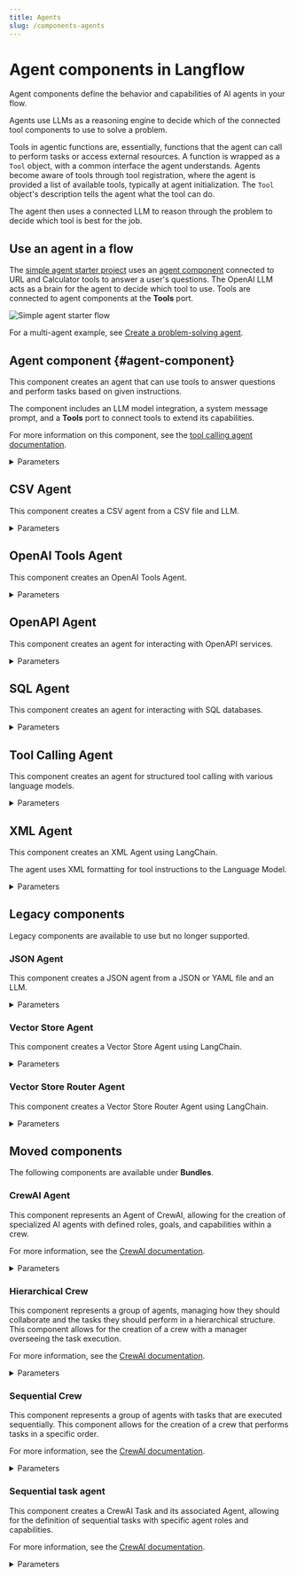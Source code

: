 ```yaml
---
title: Agents
slug: /components-agents
---
```


# Agent components in Langflow

Agent components define the behavior and capabilities of AI agents in your flow.

Agents use LLMs as a reasoning engine to decide which of the connected tool components to use to solve a problem.

Tools in agentic functions are, essentially, functions that the agent can call to perform tasks or access external resources.
A function is wrapped as a `Tool` object, with a common interface the agent understands.
Agents become aware of tools through tool registration, where the agent is provided a list of available tools, typically at agent initialization. The `Tool` object's description tells the agent what the tool can do.

The agent then uses a connected LLM to reason through the problem to decide which tool is best for the job.

## Use an agent in a flow

The [simple agent starter project](/starter-projects-simple-agent) uses an [agent component](#agent-component) connected to URL and Calculator tools to answer a user's questions. The OpenAI LLM acts as a brain for the agent to decide which tool to use. Tools are connected to agent components at the **Tools** port.

![Simple agent starter flow](/img/starter-flow-simple-agent.png)

For a multi-agent example, see [Create a problem-solving agent](/agents-tool-calling-agent-component).

## Agent component {#agent-component}

This component creates an agent that can use tools to answer questions and perform tasks based on given instructions.

The component includes an LLM model integration, a system message prompt, and a **Tools** port to connect tools to extend its capabilities.

For more information on this component, see the [tool calling agent documentation](/agents-tool-calling-agent-component).

<details>
<summary>Parameters</summary>

**Inputs**

| Name | Type | Description |
|------|------|-------------|
| agent_llm | Dropdown | The provider of the language model that the agent will use to generate responses. Options include OpenAI and other providers, or Custom. |
| system_prompt | String | System Prompt: Initial instructions and context provided to guide the agent's behavior. |
| tools | List | List of tools available for the agent to use. |
| input_value | String | The input task or question for the agent to process. |
| add_current_date_tool | Boolean | If true, adds a tool to the agent that returns the current date. |
| memory | Memory | Optional memory configuration for maintaining conversation history. |
| max_iterations | Integer | Maximum number of iterations the agent can perform. |
| handle_parsing_errors | Boolean | Whether to handle parsing errors during agent execution. |
| verbose | Boolean | Enables verbose output for detailed logging. |

**Outputs**

| Name | Type | Description |
|------|------|-------------|
| response | Message | The agent's response to the given input task. |

</details>

## CSV Agent

This component creates a CSV agent from a CSV file and LLM.

<details>
<summary>Parameters</summary>

**Inputs**

| Name | Type | Description |
|------|------|-------------|
| llm | LanguageModel | Language model to use for the agent |
| path | File | Path to the CSV file |
| agent_type | String | Type of agent to create (zero-shot-react-description, openai-functions, or openai-tools) |

**Outputs**

| Name | Type | Description |
|------|------|-------------|
| agent | AgentExecutor | CSV agent instance |

</details>

## OpenAI Tools Agent

This component creates an OpenAI Tools Agent.

<details>
<summary>Parameters</summary>

**Inputs**

| Name | Type | Description |
|------|------|-------------|
| llm | LanguageModel | The language model to use |
| tools | List of Tools | Tools to give the agent access to |
| system_prompt | String | System prompt to provide context to the agent |
| input_value | String | User's input to the agent |
| memory | Memory | Memory for the agent to use for context persistence |
| max_iterations | Integer | Maximum number of iterations to allow the agent to execute |
| verbose | Boolean | Whether to print out the agent's intermediate steps |
| handle_parsing_errors | Boolean | Whether to handle parsing errors in the agent |

**Outputs**

| Name | Type | Description |
|------|------|-------------|
| agent | AgentExecutor | OpenAI Tools agent instance |
| output | String | The output from executing the agent on the input |

</details>

## OpenAPI Agent

This component creates an agent for interacting with OpenAPI services.

<details>
<summary>Parameters</summary>

**Inputs**

| Name | Type | Description |
|------|------|-------------|
| llm | LanguageModel | The language model to use |
| openapi_spec | String | The OpenAPI specification for the service |
| base_url | String | Base URL for the API |
| headers | Dict | Optional headers for API requests |
| agent_executor_kwargs | Dict | Optional parameters for the agent executor |

**Outputs**

| Name | Type | Description |
|------|------|-------------|
| agent | AgentExecutor | OpenAPI agent instance |

</details>

## SQL Agent

This component creates an agent for interacting with SQL databases.

<details>
<summary>Parameters</summary>

**Inputs**

| Name | Type | Description |
|------|------|-------------|
| llm | LanguageModel | The language model to use |
| database | Database | The SQL database connection |
| top_k | Integer | Number of results to return from a SELECT query |
| use_tools | Boolean | Whether to use tools for query execution |
| return_intermediate_steps | Boolean | Whether to return the agent's intermediate steps |
| max_iterations | Integer | Maximum number of iterations to run the agent |
| max_execution_time | Integer | Maximum execution time in seconds |
| early_stopping_method | String | Method to use for early stopping |
| verbose | Boolean | Whether to print the agent's thoughts |

**Outputs**

| Name | Type | Description |
|------|------|-------------|
| agent | AgentExecutor | SQL agent instance |

</details>

## Tool Calling Agent

This component creates an agent for structured tool calling with various language models.

<details>
<summary>Parameters</summary>

**Inputs**

| Name | Type | Description |
|------|------|-------------|
| llm | LanguageModel | The language model to use |
| tools | List[Tool] | List of tools available to the agent |
| system_message | String | System message to use for the agent (optional) |
| return_intermediate_steps | Boolean | Whether to return the agent's intermediate steps |
| max_iterations | Integer | Maximum number of iterations to run the agent |
| max_execution_time | Integer | Maximum execution time in seconds |
| early_stopping_method | String | Method to use for early stopping |
| verbose | Boolean | Whether to print the agent's thoughts |

**Outputs**

| Name | Type | Description |
|------|------|-------------|
| agent | AgentExecutor | Tool calling agent instance |

</details>

## XML Agent

This component creates an XML Agent using LangChain.

The agent uses XML formatting for tool instructions to the Language Model.

<details>
<summary>Parameters</summary>

**Inputs**

| Name | Type | Description |
|------|------|-------------|
| llm | LanguageModel | Language model to use for the agent |
| user_prompt | String | Custom prompt template for the agent (includes XML formatting instructions) |
| tools | List[Tool] | List of tools available to the agent |

**Outputs**

| Name | Type | Description |
|------|------|-------------|
| agent | AgentExecutor | XML Agent instance |

</details>

## Legacy components

Legacy components are available to use but no longer supported.

### JSON Agent

This component creates a JSON agent from a JSON or YAML file and an LLM.

<details>
<summary>Parameters</summary>

**Inputs**

| Name | Type | Description |
|------|------|-------------|
| llm | LanguageModel | Language model to use for the agent |
| path | File | Path to the JSON or YAML file |

**Outputs**

| Name | Type | Description |
|------|------|-------------|
| agent | AgentExecutor | JSON agent instance |

</details>

### Vector Store Agent

This component creates a Vector Store Agent using LangChain.

<details>
<summary>Parameters</summary>

**Inputs**

| Name | Type | Description |
|------|------|-------------|
| llm | LanguageModel | Language model to use for the agent |
| vectorstore | VectorStoreInfo | Vector store information for the agent to use |

**Outputs**

| Name | Type | Description |
|------|------|-------------|
| agent | AgentExecutor | Vector Store Agent instance |

</details>

### Vector Store Router Agent

This component creates a Vector Store Router Agent using LangChain.

<details>
<summary>Parameters</summary>

**Inputs**

| Name | Type | Description |
|------|------|-------------|
| llm | LanguageModel | Language model to use for the agent |
| vectorstores | List[VectorStoreInfo] | List of vector store information for the agent to route between |

**Outputs**

| Name | Type | Description |
|------|------|-------------|
| agent | AgentExecutor | Vector Store Router Agent instance |

</details>

## Moved components

The following components are available under **Bundles**.

### CrewAI Agent

This component represents an Agent of CrewAI, allowing for the creation of specialized AI agents with defined roles, goals, and capabilities within a crew.

For more information, see the [CrewAI documentation](https://docs.crewai.com/core-concepts/Agents/).

<details>
<summary>Parameters</summary>

**Inputs**

| Name | Display Name | Info |
|------|--------------|------|
| role | Role | The role of the agent |
| goal | Goal | The objective of the agent |
| backstory | Backstory | The backstory of the agent |
| tools | Tools | Tools at agent's disposal |
| llm | Language Model | Language model that will run the agent |
| memory | Memory | Whether the agent should have memory or not |
| verbose | Verbose | Enables verbose output |
| allow_delegation | Allow Delegation | Whether the agent is allowed to delegate tasks to other agents |
| allow_code_execution | Allow Code Execution | Whether the agent is allowed to execute code |
| kwargs | kwargs | Additional keyword arguments for the agent |

**Outputs**

| Name | Display Name | Info |
|------|--------------|------|
| output | Agent | The constructed CrewAI Agent object |

</details>

### Hierarchical Crew

This component represents a group of agents, managing how they should collaborate and the tasks they should perform in a hierarchical structure. This component allows for the creation of a crew with a manager overseeing the task execution.

For more information, see the [CrewAI documentation](https://docs.crewai.com/how-to/Hierarchical/).

<details>
<summary>Parameters</summary>

**Inputs**

| Name | Display Name | Info |
|------|--------------|------|
| agents | Agents | List of Agent objects representing the crew members |
| tasks | Tasks | List of HierarchicalTask objects representing the tasks to be executed |
| manager_llm | Manager LLM | Language model for the manager agent (optional) |
| manager_agent | Manager Agent | Specific agent to act as the manager (optional) |
| verbose | Verbose | Enables verbose output for detailed logging |
| memory | Memory | Specifies the memory configuration for the crew |
| use_cache | Use Cache | Enables caching of results |
| max_rpm | Max RPM | Sets the maximum requests per minute |
| share_crew | Share Crew | Determines if the crew information is shared among agents |
| function_calling_llm | Function Calling LLM | Specifies the language model for function calling |

**Outputs**

| Name | Display Name | Info |
|------|--------------|------|
| crew | Crew | The constructed Crew object with hierarchical task execution |

</details>

### Sequential Crew

This component represents a group of agents with tasks that are executed sequentially. This component allows for the creation of a crew that performs tasks in a specific order.

For more information, see the [CrewAI documentation](https://docs.crewai.com/how-to/Sequential/).

<details>
<summary>Parameters</summary>

**Inputs**

| Name | Display Name | Info |
|------|--------------|------|
| tasks | Tasks | List of SequentialTask objects representing the tasks to be executed |
| verbose | Verbose | Enables verbose output for detailed logging |
| memory | Memory | Specifies the memory configuration for the crew |
| use_cache | Use Cache | Enables caching of results |
| max_rpm | Max RPM | Sets the maximum requests per minute |
| share_crew | Share Crew | Determines if the crew information is shared among agents |
| function_calling_llm | Function Calling LLM | Specifies the language model for function calling |

**Outputs**

| Name | Display Name | Info |
|------|--------------|------|
| crew | Crew | The constructed Crew object with sequential task execution |

</details>

### Sequential task agent

This component creates a CrewAI Task and its associated Agent, allowing for the definition of sequential tasks with specific agent roles and capabilities.

For more information, see the [CrewAI documentation](https://docs.crewai.com/how-to/Sequential/).

<details>
<summary>Parameters</summary>

**Inputs**

| Name | Display Name | Info |
|------|--------------|------|
| role | Role | The role of the agent |
| goal | Goal | The objective of the agent |
| backstory | Backstory | The backstory of the agent |
| tools | Tools | Tools at agent's disposal |
| llm | Language Model | Language model that will run the agent |
| memory | Memory | Whether the agent should have memory or not |
| verbose | Verbose | Enables verbose output |
| allow_delegation | Allow Delegation | Whether the agent is allowed to delegate tasks to other agents |
| allow_code_execution | Allow Code Execution | Whether the agent is allowed to execute code |
| agent_kwargs | Agent kwargs | Additional kwargs for the agent |
| task_description | Task Description | Descriptive text detailing task's purpose and execution |
| expected_output | Expected Task Output | Clear definition of expected task outcome |
| async_execution | Async Execution | Boolean flag indicating asynchronous task execution |
| previous_task | Previous Task | The previous task in the sequence (for chaining) |

**Outputs**

| Name | Display Name | Info |
|------|--------------|------|
| task_output | Sequential Task | List of SequentialTask objects representing the created tasks |

</details>

